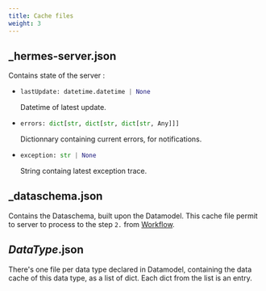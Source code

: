 ```yaml
---
title: Cache files
weight: 3
---
```


## _hermes-server.json

Contains state of the server :

- ```py
  lastUpdate: datetime.datetime | None
  ```

  Datetime of latest update.

- ```py
  errors: dict[str, dict[str, dict[str, Any]]]
  ```

  Dictionnary containing current errors, for notifications.

- ```py
  exception: str | None
  ```

  String containg latest exception trace.

## _dataschema.json

Contains the Dataschema, built upon the Datamodel. This cache file permit to server to process to the step `2.` from [Workflow](../workflow/).

## *DataType*.json

There's one file per data type declared in Datamodel, containing the data cache of this data type, as a list of dict. Each dict from the list is an entry.
